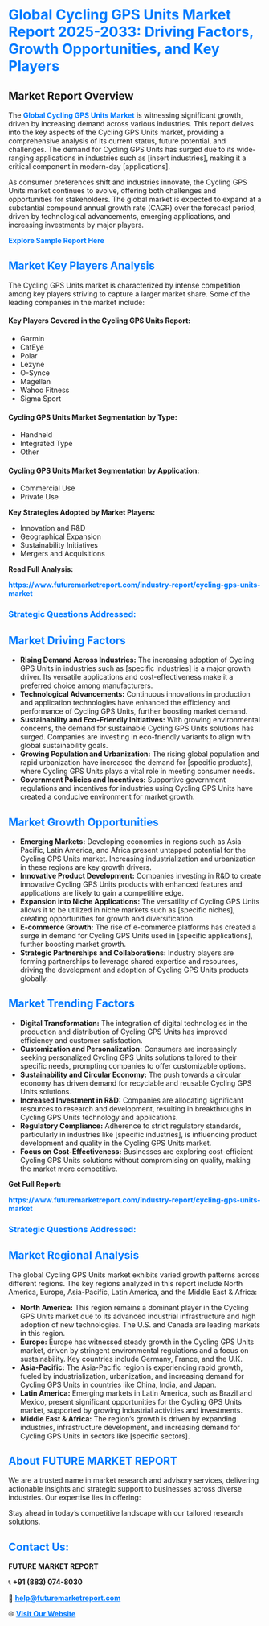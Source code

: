 <h1 style="color: #007BFF;">Global Cycling GPS Units Market Report 2025-2033: Driving Factors, Growth Opportunities, and Key Players</h1>

<section id="overview">
<h2>Market Report Overview</h2>
<p>The <a href="https://www.futuremarketreport.com/industry-report/cycling-gps-units-market" style="color: #007BFF; text-decoration: none;"><strong>Global Cycling GPS Units Market</strong></a> is witnessing significant growth, driven by increasing demand across various industries. This report delves into the key aspects of the Cycling GPS Units market, providing a comprehensive analysis of its current status, future potential, and challenges. The demand for Cycling GPS Units has surged due to its wide-ranging applications in industries such as [insert industries], making it a critical component in modern-day [applications].</p>
<p>As consumer preferences shift and industries innovate, the Cycling GPS Units market continues to evolve, offering both challenges and opportunities for stakeholders. The global market is expected to expand at a substantial compound annual growth rate (CAGR) over the forecast period, driven by technological advancements, emerging applications, and increasing investments by major players.</p>
</section>

<section id="overview">
<p><a href="https://www.futuremarketreport.com/request-sample/reportId=75608" style="color: #007BFF; text-decoration: none;"><strong>Explore Sample Report Here</strong></a></p>
</section>

<section id="key-players">
<h2 style="color: #007BFF;">Market Key Players Analysis</h2>
<p>The Cycling GPS Units market is characterized by intense competition among key players striving to capture a larger market share. Some of the leading companies in the market include:</p>
<h4>Key Players Covered in the Cycling GPS Units Report:</h4>
<ul><li>Garmin</li><li>CatEye</li><li>Polar</li><li>Lezyne</li><li>O-Synce</li><li>Magellan</li><li>Wahoo Fitness</li><li>Sigma Sport</li></ul>
<h4>Cycling GPS Units Market Segmentation by Type:</h4>
<ul><li>Handheld</li><li>Integrated Type</li><li>Other</li></ul>

<h4>Cycling GPS Units Market Segmentation by Application:</h4>
<ul><li>Commercial Use</li><li>Private Use</li></ul>
<p><strong>Key Strategies Adopted by Market Players:</strong></p>
<ul>
<li>Innovation and R&D</li>
<li>Geographical Expansion</li>
<li>Sustainability Initiatives</li>
<li>Mergers and Acquisitions</li>
</ul>
</section>

<section>
<p><strong>Read Full Analysis: </strong></p><a href="https://www.futuremarketreport.com/industry-report/cycling-gps-units-market" style="color: #007BFF; text-decoration: none;"><strong>https://www.futuremarketreport.com/industry-report/cycling-gps-units-market</strong></a>
<h3 style="color: #007BFF;">Strategic Questions Addressed:</h3>
</section>

<section id="driving-factors">
<h2 style="color: #007BFF;">Market Driving Factors</h2>
<ul>
<li><strong>Rising Demand Across Industries:</strong> The increasing adoption of Cycling GPS Units in industries such as [specific industries] is a major growth driver. Its versatile applications and cost-effectiveness make it a preferred choice among manufacturers.</li>
<li><strong>Technological Advancements:</strong> Continuous innovations in production and application technologies have enhanced the efficiency and performance of Cycling GPS Units, further boosting market demand.</li>
<li><strong>Sustainability and Eco-Friendly Initiatives:</strong> With growing environmental concerns, the demand for sustainable Cycling GPS Units solutions has surged. Companies are investing in eco-friendly variants to align with global sustainability goals.</li>
<li><strong>Growing Population and Urbanization:</strong> The rising global population and rapid urbanization have increased the demand for [specific products], where Cycling GPS Units plays a vital role in meeting consumer needs.</li>
<li><strong>Government Policies and Incentives:</strong> Supportive government regulations and incentives for industries using Cycling GPS Units have created a conducive environment for market growth.</li>
</ul>
</section>

<section id="growth-opportunities">
<h2 style="color: #007BFF;">Market Growth Opportunities</h2>
<ul>
<li><strong>Emerging Markets:</strong> Developing economies in regions such as Asia-Pacific, Latin America, and Africa present untapped potential for the Cycling GPS Units market. Increasing industrialization and urbanization in these regions are key growth drivers.</li>
<li><strong>Innovative Product Development:</strong> Companies investing in R&D to create innovative Cycling GPS Units products with enhanced features and applications are likely to gain a competitive edge.</li>
<li><strong>Expansion into Niche Applications:</strong> The versatility of Cycling GPS Units allows it to be utilized in niche markets such as [specific niches], creating opportunities for growth and diversification.</li>
<li><strong>E-commerce Growth:</strong> The rise of e-commerce platforms has created a surge in demand for Cycling GPS Units used in [specific applications], further boosting market growth.</li>
<li><strong>Strategic Partnerships and Collaborations:</strong> Industry players are forming partnerships to leverage shared expertise and resources, driving the development and adoption of Cycling GPS Units products globally.</li>
</ul>
</section>

<section id="trending-factors">
<h2 style="color: #007BFF;">Market Trending Factors</h2>
<ul>
<li><strong>Digital Transformation:</strong> The integration of digital technologies in the production and distribution of Cycling GPS Units has improved efficiency and customer satisfaction.</li>
<li><strong>Customization and Personalization:</strong> Consumers are increasingly seeking personalized Cycling GPS Units solutions tailored to their specific needs, prompting companies to offer customizable options.</li>
<li><strong>Sustainability and Circular Economy:</strong> The push towards a circular economy has driven demand for recyclable and reusable Cycling GPS Units solutions.</li>
<li><strong>Increased Investment in R&D:</strong> Companies are allocating significant resources to research and development, resulting in breakthroughs in Cycling GPS Units technology and applications.</li>
<li><strong>Regulatory Compliance:</strong> Adherence to strict regulatory standards, particularly in industries like [specific industries], is influencing product development and quality in the Cycling GPS Units market.</li>
<li><strong>Focus on Cost-Effectiveness:</strong> Businesses are exploring cost-efficient Cycling GPS Units solutions without compromising on quality, making the market more competitive.</li>
</ul>
</section>

<section>
<p><strong>Get Full Report: </strong></p><a href="https://www.futuremarketreport.com/industry-report/cycling-gps-units-market" style="color: #007BFF; text-decoration: none;"><strong>https://www.futuremarketreport.com/industry-report/cycling-gps-units-market</strong></a>
<h3 style="color: #007BFF;">Strategic Questions Addressed:</h3>
</section>


<section id="regional-analysis">
<h2 style="color: #007BFF;">Market Regional Analysis</h2>
<p>The global Cycling GPS Units market exhibits varied growth patterns across different regions. The key regions analyzed in this report include North America, Europe, Asia-Pacific, Latin America, and the Middle East & Africa:</p>
<ul>
<li><strong>North America:</strong> This region remains a dominant player in the Cycling GPS Units market due to its advanced industrial infrastructure and high adoption of new technologies. The U.S. and Canada are leading markets in this region.</li>
<li><strong>Europe:</strong> Europe has witnessed steady growth in the Cycling GPS Units market, driven by stringent environmental regulations and a focus on sustainability. Key countries include Germany, France, and the U.K.</li>
<li><strong>Asia-Pacific:</strong> The Asia-Pacific region is experiencing rapid growth, fueled by industrialization, urbanization, and increasing demand for Cycling GPS Units in countries like China, India, and Japan.</li>
<li><strong>Latin America:</strong> Emerging markets in Latin America, such as Brazil and Mexico, present significant opportunities for the Cycling GPS Units market, supported by growing industrial activities and investments.</li>
<li><strong>Middle East & Africa:</strong> The region’s growth is driven by expanding industries, infrastructure development, and increasing demand for Cycling GPS Units in sectors like [specific sectors].</li>
</ul>
</section>

<footer>
<h2 style="color: #007BFF;">About FUTURE MARKET REPORT</h2>
<p>We are a trusted name in market research and advisory services, delivering actionable insights and strategic support to businesses across diverse industries. Our expertise lies in offering:</p>

<p>Stay ahead in today’s competitive landscape with our tailored research solutions.</p>

<h2 style="color: #007BFF;">Contact Us:</h2>
<p><strong>FUTURE MARKET REPORT</strong></p>
<p>📞 <strong>+91 (883) 074-8030</strong></p>
<p>📧 <strong><a href="mailto:help@futuremarketreport.com" style="color: #007BFF;">help@futuremarketreport.com</a></strong></p>
<p>🌐 <strong><a href="https://www.futuremarketreport.com/" style="color: #007BFF;">Visit Our Website</a></strong></p>
</footer>